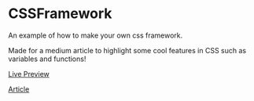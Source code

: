 # CSSFramework
An example of how to make your own css framework.

Made for a medium article to highlight some cool features in CSS such as variables and functions!

[Live Preview](https://danilovlad.github.io/CSSFramework/) 

[Article](https://medium.com/@jartsy20/css-frameworks-making-your-own-45d4734be93a)
